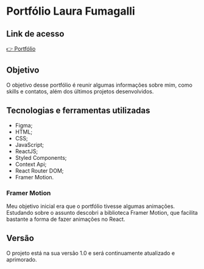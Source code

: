 # Portfólio Laura Fumagalli

## Link de acesso

[👉 Portfólio](https://62b4a072d7d4d4024379097c--zippy-panda-26b156.netlify.app/)

## Objetivo

O objetivo desse portfólio é reunir algumas informações sobre mim, como skills e contatos, além dos últimos projetos desenvolvidos.

## Tecnologias e ferramentas utilizadas

- Figma;
- HTML;
- CSS;
- JavaScript;
- ReactJS;
- Styled Components;
- Context Api;
- React Router DOM;
- Framer Motion.

### Framer Motion

Meu objetivo inicial era que o portfólio tivesse algumas animações. Estudando sobre o assunto descobri a biblioteca Framer Motion, que facilita bastante a forma de fazer animações no React.

## Versão

O projeto está na sua versão 1.0 e será continuamente atualizado e aprimorado.
